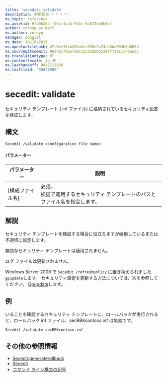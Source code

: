 ```yaml
---
title: 'secedit: validate'
description: 参照記事 * * * *-
ms.topic: reference
ms.assetid: 9fb06354-f55a-4ca4-9fbc-9a872eb9b9cf
author: coreyp-at-msft
ms.author: coreyp
manager: dongill
ms.date: 10/16/2017
ms.openlocfilehash: 47c0ec78cb49da3ce256e7a74ce8be003b0db85b
ms.sourcegitcommit: 96d46c702e7a9c3a321bbbb5284f73911c7baa3c
ms.translationtype: MT
ms.contentlocale: ja-JP
ms.lasthandoff: 08/27/2020
ms.locfileid: "89027980"
---
```

# <a name="seceditvalidate"></a>secedit: validate



セキュリティ テンプレート (.inf ファイル) に格納されているセキュリティ設定を検証します。

## <a name="syntax"></a>構文

```
Secedit /validate <configuration file name>

```

#### <a name="parameters"></a>パラメーター

|パラメーター|説明|
|---------|-----------|
|[構成ファイル名]|必須。</br>検証で適用するセキュリティ テンプレートのパスとファイル名を指定します。|

## <a name="remarks"></a>解説

セキュリティ テンプレートを検証する場合に役立ちますが破損しているまたは不適切に設定します。

無効なセキュリティ テンプレートは適用されません。

ログ ファイルは更新されません。

Windows Server 2008 で `Secedit /refreshpolicy` に置き換えられました `gpupdate`します。 セキュリティ設定を更新する方法については、次を参照してください。 [Gpupdate](gpupdate.md)します。

## <a name="examples"></a>例

いることを確認するセキュリティ テンプレートに、ロールバックが実行されると、ロールバック inf ファイル、secRBKcontoso.inf は無効です。
```
Secedit /validate secRBKcontoso.inf
```

## <a name="additional-references"></a>その他の参照情報

-   [Secedit:generaterollback](secedit-generaterollback.md)
-   [Secedit](secedit.md)
- [コマンド ライン構文の記号](command-line-syntax-key.md)